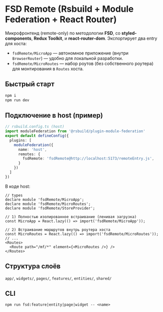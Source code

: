 # FSD Remote (Rsbuild + Module Federation + React Router)

Микрофронтенд (remote-only) по методологии **FSD**, со **styled-components**, **Redux Toolkit**, и **react-router-dom**.
Экспортирует два entry для хоста:
- `fsdRemote/MicroApp` — автономное приложение (внутри `BrowserRouter`) — удобно для локальной разработки.
- `fsdRemote/MicroRoutes` — набор роутов (без собственного роутера) для монтирования в `Routes` хоста.

## Быстрый старт
```bash
npm i
npm run dev
```

## Подключение в host (пример)
```ts
// rsbuild.config.ts (host)
import moduleFederation from '@rsbuild/plugin-module-federation'
export default defineConfig({
  plugins: [
    moduleFederation({
      name: 'host',
      remotes: {
        fsdRemote: 'fsdRemote@http://localhost:5173/remoteEntry.js',
      }
    })
  ]
})
```

В коде host:
```tsx
// types
declare module 'fsdRemote/MicroApp';
declare module 'fsdRemote/MicroRoutes';
declare module 'fsdRemote/StoreProvider';

// 1) Полностью изолированное встраивание (ленивая загрузка)
const MicroApp = React.lazy(() => import('fsdRemote/MicroApp'));

// 2) Встраивание маршрутов внутрь роутера хоста
const MicroRoutes = React.lazy(() => import('fsdRemote/MicroRoutes'));
// ...
<Routes>
  <Route path="/mf/*" element={<MicroRoutes />} />
</Routes>
```

## Структура слоёв
`app/`, `widgets/`, `pages/`, `features/`, `entities/`, `shared/`

## CLI
`npm run fsd:feature|entity|page|widget -- <name>`